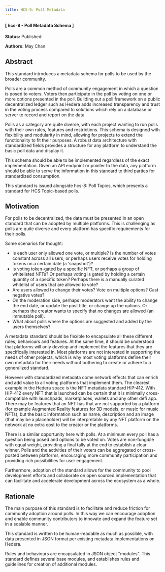 ```yaml
---
title: HCS-9: Poll Metadata
---
```


#### [ hcs-9 - Poll Metadata Schema ]

**Status:** Published

**Authors:** May Chan

## Abstract

This standard introduces a metadata schema for polls to be used by the broader community.

Polls are a common method of community engagement in which a question is posed to voters. Voters then participate in the poll by voting on one or more options presented in the poll. Building out a poll framework on a public decentralized ledger such as Hedera adds increased transparency and trust in the voting process compared to solutions which rely on a database or server to record and report on the data.

Polls as a category are quite diverse, with each project wanting to run polls with their own rules, features and restrictions. This schema is designed with flexibility and modularity in mind, allowing for projects to extend the functionality to fit their purposes. A robust data architecture with standardized fields provides a structure for any platform to understand the basic poll data and display it.

This schema should be able to be implemented regardless of the exact implementation. Given an API endpoint or pointer to the data, any platform should be able to serve the information in this standard to third parties for standardized consumption.

This standard is issued alongside hcs-8: Poll Topics, which presents a standard for HCS Topic-based polls.

## Motivation

For polls to be decentralized, the data must be presented in an open standard that can be adopted by multiple platforms. This is challenging as polls are quite diverse and every platform has specific requirements for their polls.

Some scenarios for thought:

- Is each user only allowed one vote, or multiple? Is the number of votes constant across all users, or perhaps users receive votes for holding tokens on a certain date (a 'snapshot')?
- Is voting token-gated by a specific NFT, or perhaps a group of whitelisted NFTs? Or perhaps voting is gated by holding a certain quantity of a specific token? Perhaps there is a manually curated whitelist of users that are allowed to vote?
- Are users allowed to change their votes? Vote on multiple options? Cast negative votes?
- On the moderation side, perhaps moderators want the ability to change the end date, or update the post title, or change up the options. Or perhaps the creator wants to specify that no changes are allowed (an immutable poll).
- What about polls where the options are suggested and added by the users themselves?

A metadata standard should be flexible to encapsulate all these different rules, behaviours and features. At the same time, it should be understood that platforms will only develop and implement the features that they are specifically interested in. Most platforms are not interested in supporting the needs of other projects, which is why most voting platforms define their own metadata for their needs without bothering to create or adhere to a generalized standard.

However with standardized metadata come network effects that can enrich and add value to all voting platforms that implement them. The clearest example in the Hedera space is the NFT metadata standard HIP-412. With HIP-412 every NFT that is launched can be certain that it is minimally cross-compatible with launchpads, marketplaces, wallets and any other defi app. There may be features that an NFT has that are not supported by a platform (for example Augmented Reality features for 3D models, or music for music NFTs), but the basic information such as name, description and an image (that may be a placeholder) will be interpretable by any NFT platform on the network at no extra cost to the creator or the platforms.

There is a similar opportunity here with polls. At a minimum every poll has a question being posed and options to be voted on. Votes are non-fungible with equal weight, providing a final tally at the end to establish a clear winner. Polls and the activities of their voters can be aggregated or cross-posted between platforms, encouraging more community participation and providing rich possibilities for user engagement.

Furthermore, adoption of the standard allows for the community to pool development efforts and collaborate on open sourced implementation that can facilitate and accelerate development across the ecosystem as a whole.

## Rationale

The main purpose of this standard is to facilitate and reduce friction for community adoption around polls. In this way we can encourage adoption and enable community contributors to innovate and expand the feature set in a scalable manner.

This standard is written to be human-readable as much as possible, with data presented in JSON format per existing metadata implementations on Hedera.

Rules and behaviours are encapsulated in JSON object "modules". This standard defines several base modules, and establishes rules and guidelines for creation of additional modules. 
